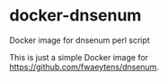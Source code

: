 # docker-dnsenum
Docker image for dnsenum perl script

This is just a simple Docker image for https://github.com/fwaeytens/dnsenum.
